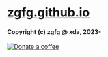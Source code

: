 # [zgfg.github.io](https://zgfg.github.io/)

#### Copyright (c) zgfg @ xda, 2023-
<p align="left"> 
<a href="https://zgfg.github.io/PayPal.html"> <img src="https://img.shields.io/badge/-Donate%20a%20coffee-FFDD00?logo=Buy-me-a-coffee&logoColor=black" alt="Donate a coffee"> </a> 
</p>